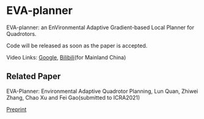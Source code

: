 EVA-planner
=
EVA-planner: an EnVironmental Adaptive Gradient-based Local Planner for Quadrotors.

Code will be released as soon as the paper is accepted.

Video Links: [Google](https://www.youtube.com/watch?v=prYOS6DQCa0&t=12s), [Bilibili](https://www.bilibili.com/video/BV1Zz4y1C7rt)(for Mainland China)

Related Paper
----
EVA-Planner: Environmental Adaptive Quadrotor Planning, Lun Quan, Zhiwei Zhang, Chao Xu and Fei Gao(submitted to ICRA2021)

[Preprint]()

